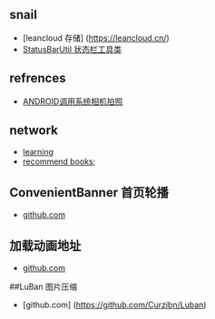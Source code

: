 ## snail
- [leancloud 存储] (https://leancloud.cn/)
- [StatusBarUtil 状态栏工具类](http://jaeger.itscoder.com/android/2016/03/27/statusbar-util.html)

## refrences
- [ANDROID调用系统相机拍照](http://stormzhang.com/android/2013/10/19/android-call-camera/)

## network
- [learning](http://m.sohu.com/ca/?channel=learning&index=3)
- [recommend books](https://frodo.douban.com/jsonp/subject_collection/book_fiction/items?os=ios&for_mobile=1&callback=jsonp3&start=36&count=18&loc_id=0&_=1476104057363);

## ConvenientBanner 首页轮播
- [github.com](https://github.com/lichengcai/Android-ConvenientBanner)

## 加载动画地址
- [github.com](https://github.com/zzz40500/android-shapeLoadingView)

##LuBan 图片压缩
- [github.com] (https://github.com/Curzibn/Luban)